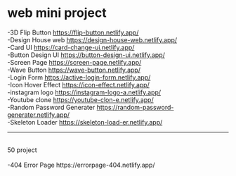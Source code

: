 # web mini project
-3D Flip Button
https://flip-button.netlify.app/
<br>
-Design House web
https://design-house-web.netlify.app/
<br>
-Card UI
https://card-change-ui.netlify.app/
<br>
-Button Design UI
https://button-design-ui.netlify.app/
<br>
-Screen Page
https://screen-page.netlify.app/
<br>
-Wave Button
https://wave-button.netlify.app/
<br>
-Login Form
https://active-login-form.netlify.app/
<br>
-Icon Hover Effect
https://icon-effect.netlify.app/
<br>
-instagram logo
https://instagram-logo-a.netlify.app/
<br>
-Youtube clone
https://youtube-clon-e.netlify.app/
<br>
-Random Password Generater
https://random-password-generater.netlify.app/
<br>
-Skeleton Loader
https://skeleton-load-er.netlify.app/
<br>
<hr>
<br>
50 project
<br>
<br>
-404 Error Page
https://errorpage-404.netlify.app/














